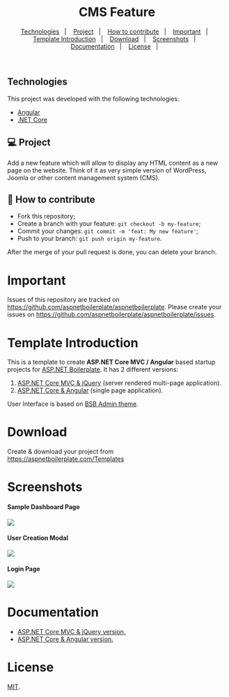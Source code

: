 <h1 align="center">
  CMS Feature
</h1>

<p align="center">
  <a href="#-technologies">Technologies</a>&nbsp;&nbsp;&nbsp;|&nbsp;&nbsp;&nbsp;
  <a href="#-project">Project</a>&nbsp;&nbsp;&nbsp;|&nbsp;&nbsp;&nbsp;
  <a href="#-how-to-contribute">How to contribute</a>&nbsp;&nbsp;&nbsp;|&nbsp;&nbsp;&nbsp;
 <a href="#-important">Important</a>&nbsp;&nbsp;&nbsp;|&nbsp;&nbsp;&nbsp;
 <a href="#-template-introduction">Template Introduction</a>&nbsp;&nbsp;&nbsp;|&nbsp;&nbsp;&nbsp;
 <a href="#-download">Download</a>&nbsp;&nbsp;&nbsp;|&nbsp;&nbsp;&nbsp;
 <a href="#-screenshots">Screenshots</a>&nbsp;&nbsp;&nbsp;|&nbsp;&nbsp;&nbsp;
 <a href="#-documentation">Documentation</a>&nbsp;&nbsp;&nbsp;|&nbsp;&nbsp;&nbsp;
 <a href="#-license">License</a>&nbsp;&nbsp;&nbsp;|&nbsp;&nbsp;&nbsp;
</p>

<br>

## Technologies

This project was developed with the following technologies:

- [Angular](https://angular.io/)
- [.NET Core](https://docs.microsoft.com/en-us/dotnet/core/)

## 💻 Project

Add a new feature which will allow to display any
HTML content as a new page on the website. Think of it as very simple version of WordPress, Joomla or other
content management system (CMS).

## 🤔 How to contribute

- Fork this repository;
- Create a branch with your feature: `git checkout -b my-feature`;
- Commit your changes: `git commit -m 'feat: My new feature'`;
- Push to your branch: `git push origin my-feature`.

After the merge of your pull request is done, you can delete your branch.

# Important

Issues of this repository are tracked on https://github.com/aspnetboilerplate/aspnetboilerplate. Please create your issues on https://github.com/aspnetboilerplate/aspnetboilerplate/issues.

# Template Introduction

This is a template to create **ASP.NET Core MVC / Angular** based startup projects for [ASP.NET Boilerplate](https://aspnetboilerplate.com/Pages/Documents). It has 2 different versions:

1. [ASP.NET Core MVC & jQuery](https://aspnetboilerplate.com/Pages/Documents/Zero/Startup-Template-Core) (server rendered multi-page application).
2. [ASP.NET Core & Angular](https://aspnetboilerplate.com/Pages/Documents/Zero/Startup-Template-Angular) (single page application).
 
User Interface is based on [BSB Admin theme](https://github.com/gurayyarar/AdminBSBMaterialDesign).
 
# Download

Create & download your project from https://aspnetboilerplate.com/Templates

# Screenshots

#### Sample Dashboard Page
![](_screenshots/module-zero-core-template-ui-home.png)

#### User Creation Modal
![](_screenshots/module-zero-core-template-ui-user-create-modal.png)

#### Login Page

![](_screenshots/module-zero-core-template-ui-login.png)

# Documentation

* [ASP.NET Core MVC & jQuery version.](https://aspnetboilerplate.com/Pages/Documents/Zero/Startup-Template-Core)
* [ASP.NET Core & Angular  version.](https://aspnetboilerplate.com/Pages/Documents/Zero/Startup-Template-Angular)

# License

[MIT](LICENSE).
